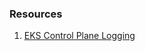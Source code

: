 ### Resources

1) [EKS Control Plane Logging](https://docs.aws.amazon.com/eks/latest/userguide/control-plane-logs.html)